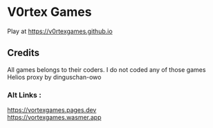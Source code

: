 # V0rtex Games
Play at https://v0rtexgames.github.io
## Credits
All games belongs to their coders. I do not coded any of those games <br>
Helios proxy by dinguschan-owo
### Alt Links :
https://vortexgames.pages.dev <br>
https://vortexgames.wasmer.app
